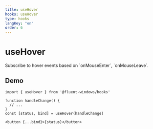 ```yaml
---
title: useHover
hooks: useHover
type: hooks
langKey: "en"
order: 6
---
```


# useHover

<p class="description">Subscribe to hover events based on `onMouseEnter`, `onMouseLeave`.</p>

## Demo

```tsx
import { useHover } from '@fluent-windows/hooks'

function handleChange() {
  // ...
}
const [status, bind] = useHover(handleChange)

<button {...bind}>{status}</button>
```
